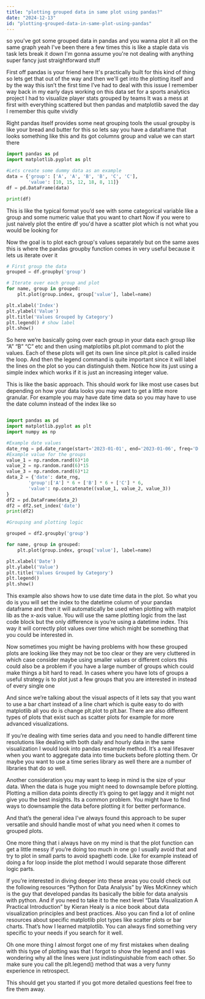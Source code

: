 ```yaml
---
title: "plotting grouped data in same plot using pandas?"
date: "2024-12-13"
id: "plotting-grouped-data-in-same-plot-using-pandas"
---
```


 so you've got some grouped data in pandas and you wanna plot it all on the same graph yeah I've been there a few times this is like a staple data vis task lets break it down I'm gonna assume you're not dealing with anything super fancy just straightforward stuff

First off pandas is your friend here It's practically built for this kind of thing so lets get that out of the way and then we'll get into the plotting itself and by the way this isn’t the first time I’ve had to deal with this issue I remember way back in my early days working on this data set for a sports analytics project I had to visualize player stats grouped by teams It was a mess at first with everything scattered but then pandas and matplotlib saved the day I remember this quite vividly

Right pandas itself provides some neat grouping tools the usual groupby is like your bread and butter for this so lets say you have a dataframe that looks something like this and its got columns group and value we can start there

```python
import pandas as pd
import matplotlib.pyplot as plt

#Lets create some dummy data as an example
data = {'group': ['A', 'A', 'B', 'B', 'C', 'C'],
        'value': [10, 15, 12, 18, 8, 11]}
df = pd.DataFrame(data)

print(df)

```

This is like the typical format you’d see with some categorical variable like a group and some numeric value that you want to chart Now if you were to just naively plot the entire df you'd have a scatter plot which is not what you would be looking for

Now the goal is to plot each group's values separately but on the same axes this is where the pandas groupby function comes in very useful because it lets us iterate over it

```python
# First group the data
grouped = df.groupby('group')

# Iterate over each group and plot
for name, group in grouped:
    plt.plot(group.index, group['value'], label=name)

plt.xlabel('Index')
plt.ylabel('Value')
plt.title('Values Grouped by Category')
plt.legend() # show label
plt.show()

```

So here we’re basically going over each group in your data each group like “A” “B” “C” etc and then using matplotlibs plt.plot command to plot the values. Each of these plots will get its own line since plt.plot is called inside the loop. And then the legend command is quite important since it will label the lines on the plot so you can distinguish them. Notice how its just using a simple index which works if it is just an increasing integer value.

This is like the basic approach. This should work for like most use cases but depending on how your data looks you may want to get a little more granular. For example you may have date time data so you may have to use the date column instead of the index like so

```python

import pandas as pd
import matplotlib.pyplot as plt
import numpy as np

#Example date values
date_rng = pd.date_range(start='2023-01-01', end='2023-01-06', freq='D')
#Example value for the groups
value_1 = np.random.rand(6)*10
value_2 = np.random.rand(6)*15
value_3 = np.random.rand(6)*12
data_2 = {'date': date_rng,
        'group':['A'] * 6 + ['B'] * 6 + ['C'] * 6,
        'value': np.concatenate((value_1, value_2, value_3))
}
df2 = pd.DataFrame(data_2)
df2 = df2.set_index('date')
print(df2)

#Grouping and plotting logic

grouped = df2.groupby('group')

for name, group in grouped:
    plt.plot(group.index, group['value'], label=name)

plt.xlabel('Date')
plt.ylabel('Value')
plt.title('Values Grouped by Category')
plt.legend()
plt.show()
```

This example also shows how to use date time data in the plot. So what you do is you will set the index to the datetime column of your pandas dataframe and then it will automatically be used when plotting with matplot lib as the x-axis value. You will use the same plotting logic from the last code block but the only difference is you’re using a datetime index.
This way it will correctly plot values over time which might be something that you could be interested in.

Now sometimes you might be having problems with how these grouped plots are looking like they may not be too clear or they are very cluttered in which case consider maybe using smaller values or different colors this could also be a problem if you have a large number of groups which could make things a bit hard to read. In cases where you have lots of groups a useful strategy is to plot just a few groups that you are interested in instead of every single one

And since we’re talking about the visual aspects of it lets say that you want to use a bar chart instead of a line chart which is quite easy to do with matplotlib all you do is change plt.plot to plt.bar. There are also different types of plots that exist such as scatter plots for example for more advanced visualizations.

If you’re dealing with time series data and you need to handle different time resolutions like dealing with both daily and hourly data in the same visualization I would look into pandas resample method. It’s a real lifesaver when you want to aggregate data into time buckets before plotting them. Or maybe you want to use a time series library as well there are a number of libraries that do so well.

Another consideration you may want to keep in mind is the size of your data. When the data is huge you might need to downsample before plotting. Plotting a million data points directly it’s going to get laggy and it might not give you the best insights. Its a common problem. You might have to find ways to downsample the data before plotting it for better performance.

And that’s the general idea I've always found this approach to be super versatile and should handle most of what you need when it comes to grouped plots.

One more thing that i always have on my mind is that the plot function can get a little messy if you’re doing too much in one go I usually avoid that and try to plot in small parts to avoid spaghetti code. Like for example instead of doing a for loop inside the plot method I would separate those different logic parts.

If you’re interested in diving deeper into these areas you could check out the following resources
“Python for Data Analysis” by Wes McKinney which is the guy that developed pandas its basically the bible for data analysis with python. And if you need to take it to the next level “Data Visualization A Practical Introduction” by Kieran Healy is a nice book about data visualization principles and best practices.
Also you can find a lot of online resources about specific matplotlib plot types like scatter plots or bar charts. That’s how I learned matplotlib. You can always find something very specific to your needs if you search for it well.

Oh one more thing I almost forgot one of my first mistakes when dealing with this type of plotting was that I forgot to show the legend and I was wondering why all the lines were just indistinguishable from each other. So make sure you call the plt.legend() method that was a very funny experience in retrospect.

This should get you started if you got more detailed questions feel free to fire them away.
